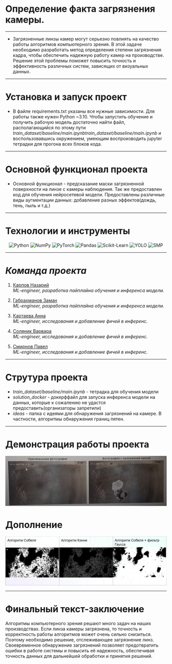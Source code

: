 # Определение факта загрязнения камеры.
---

* Загрязненные линзы камер могут серьезно повлиять на качество работы алгоритмов компьютерного зрения. В этой задаче необходимо разработать метод определения степени загрязнения кадра, чтобы обеспечить надежную работу камер на производстве. Решение этой проблемы поможет повысить точность и эффективность различных систем, зависящих от визуальных данных.
---
# Установка и запуск проект
* В файле requirements.txt указаны все нужные зависимости. Для работы также нужен Python ~3.10. Чтобы запустить обучение и получить рабочую модель достаточно найти файл, располагающийся по этому пути *train_dataset/baseline/main.ipynbtrain_dataset/baseline/main.ipynb* и воспользовавшись окружением, умеющим воспроизводить jupyter тетрадки для прогона всех блоков кода.
---
# Основной функционал проекта
* Основной функционал - предсказание маски загрязненной поверхности на линзе с камеры наблюдения. Так же предоставлен код для обучения нейросетевой модели. Предоставлены различные виды аугментации данных: добавление разных эффектов(дождь, тень, пыль и т.д.)
---
# Технологии и инструменты
<p style="text-align: center;">
  <img src="https://img.shields.io/badge/PYTHON-blue?logo=python&logoColor=white" alt="Python" height="30">
  <img src="https://img.shields.io/badge/NUMPY-teal?logo=numpy&logoColor=white" alt="NumPy" height="30">
  <img src="https://img.shields.io/badge/PYTORCH-red?logo=pytorch&logoColor=white" alt="PyTorch" height="30">
  <img src="https://img.shields.io/badge/PANDAS-purple?logo=pandas&logoColor=white" alt="Pandas" height="30">
  <img src="https://img.shields.io/badge/SCIKIT--LEARN-orange?logo=scikitlearn&logoColor=white" alt="Scikit-Learn" height="30">
  <img src="https://img.shields.io/badge/YOLO-green?logo=opencv&logoColor=white" alt="YOLO" height="30">
  <img src="https://img.shields.io/badge/SMP-gray?logo=pytorch&logoColor=white" alt="SMP" height="30">
</p>

---

# *Команда проекта*

1. [Карпов Назарий](https://github.com/nazar-karpov)  
   *ML-engineer, разработка пайплайна обучения и инференса модели.*

2. [Габрахманов Заман](https://github.com/choseenonee)  
   *ML-engineer, разработка пайплайна обучения и инференса модели.*

3. [Картаева Анна](https://github.com/kartaevana)  
   *ML-engineer, исследования и добавление фичей в инференс.*

4. [Соляник Варвара](https://github.com/var-solyanik)  
   *ML-engineer, исследования и добавление фичей в инференс.*

5. [Смирнов Павел](https://github.com/pshsmrnv)  
   *ML-engineer, исследования и добавление фичей в инференс.*

---

# Струтура проекта 

* *train_dataset/baseline/main.ipynb* - тетрадка для обучения модели
* *solution_docker* - докерффайл для запуска инференса модели на данных, которые к сожалению не удастся предоставить(организаторы запретили)
* *ideas* - папка с идеями для обнаружения загрязнений на камере. В частности, алгоритмы обнаружения границ пятен.
---

# Демонстрация работы проекта  
![Альтернативный текст.](new_photos/Screenshot_46.png)  
# Дополнение  
![Альтернативный текст.](new_photos/Screenshot_47.png)  

---
# Финальный текст-заключение  
Алгоритмы компьютерного зрения решают много задач на наших производствах. Если линза камеры загрязнена, то точность и корректность работы алгоритмов может очень сильно снизиться. Поэтому необходимо решение, отслеживающее загрязнение линз. Своевременное обнаружение загрязнений позволяет предотвратить ошибки в работе системы и повысить её надежность, обеспечивая точность данных для дальнейшей обработки и принятия решений.


